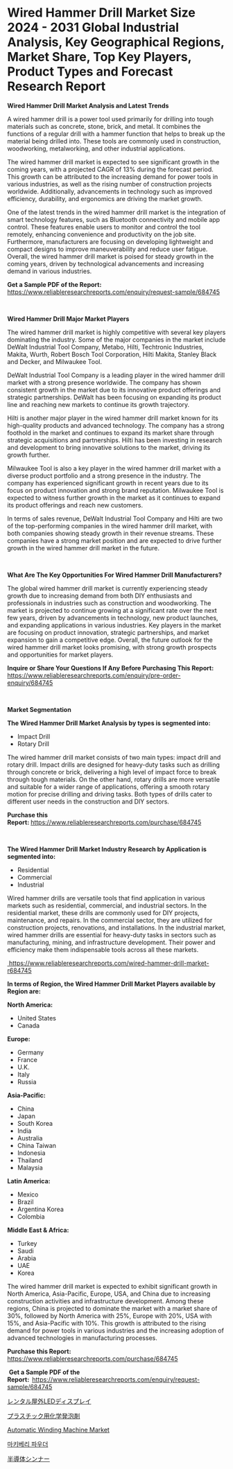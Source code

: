 <p><h1>Wired Hammer Drill Market Size 2024 - 2031 Global Industrial Analysis, Key Geographical Regions, Market Share, Top Key Players, Product Types and Forecast Research Report</h1></p><p><strong>Wired Hammer Drill Market Analysis and Latest Trends</strong></p>
<p><p>A wired hammer drill is a power tool used primarily for drilling into tough materials such as concrete, stone, brick, and metal. It combines the functions of a regular drill with a hammer function that helps to break up the material being drilled into. These tools are commonly used in construction, woodworking, metalworking, and other industrial applications.</p><p>The wired hammer drill market is expected to see significant growth in the coming years, with a projected CAGR of 13% during the forecast period. This growth can be attributed to the increasing demand for power tools in various industries, as well as the rising number of construction projects worldwide. Additionally, advancements in technology such as improved efficiency, durability, and ergonomics are driving the market growth.</p><p>One of the latest trends in the wired hammer drill market is the integration of smart technology features, such as Bluetooth connectivity and mobile app control. These features enable users to monitor and control the tool remotely, enhancing convenience and productivity on the job site. Furthermore, manufacturers are focusing on developing lightweight and compact designs to improve maneuverability and reduce user fatigue. Overall, the wired hammer drill market is poised for steady growth in the coming years, driven by technological advancements and increasing demand in various industries.</p></p>
<p><strong>Get a Sample PDF of the Report:&nbsp;</strong> <a href="https://www.reliableresearchreports.com/enquiry/request-sample/684745">https://www.reliableresearchreports.com/enquiry/request-sample/684745</a></p>
<p>&nbsp;</p>
<p><strong>Wired Hammer Drill Major Market Players</strong></p>
<p><p>The wired hammer drill market is highly competitive with several key players dominating the industry. Some of the major companies in the market include DeWalt Industrial Tool Company, Metabo, Hilti, Techtronic Industries, Makita, Wurth, Robert Bosch Tool Corporation, Hilti Makita, Stanley Black and Decker, and Milwaukee Tool.</p><p>DeWalt Industrial Tool Company is a leading player in the wired hammer drill market with a strong presence worldwide. The company has shown consistent growth in the market due to its innovative product offerings and strategic partnerships. DeWalt has been focusing on expanding its product line and reaching new markets to continue its growth trajectory.</p><p>Hilti is another major player in the wired hammer drill market known for its high-quality products and advanced technology. The company has a strong foothold in the market and continues to expand its market share through strategic acquisitions and partnerships. Hilti has been investing in research and development to bring innovative solutions to the market, driving its growth further.</p><p>Milwaukee Tool is also a key player in the wired hammer drill market with a diverse product portfolio and a strong presence in the industry. The company has experienced significant growth in recent years due to its focus on product innovation and strong brand reputation. Milwaukee Tool is expected to witness further growth in the market as it continues to expand its product offerings and reach new customers.</p><p>In terms of sales revenue, DeWalt Industrial Tool Company and Hilti are two of the top-performing companies in the wired hammer drill market, with both companies showing steady growth in their revenue streams. These companies have a strong market position and are expected to drive further growth in the wired hammer drill market in the future.</p></p>
<p>&nbsp;</p>
<p><strong>What Are The Key Opportunities For Wired Hammer Drill Manufacturers?</strong></p>
<p><p>The global wired hammer drill market is currently experiencing steady growth due to increasing demand from both DIY enthusiasts and professionals in industries such as construction and woodworking. The market is projected to continue growing at a significant rate over the next few years, driven by advancements in technology, new product launches, and expanding applications in various industries. Key players in the market are focusing on product innovation, strategic partnerships, and market expansion to gain a competitive edge. Overall, the future outlook for the wired hammer drill market looks promising, with strong growth prospects and opportunities for market players.</p></p>
<p><strong>Inquire or Share Your Questions If Any Before Purchasing This Report:</strong> <a href="https://www.reliableresearchreports.com/enquiry/pre-order-enquiry/684745">https://www.reliableresearchreports.com/enquiry/pre-order-enquiry/684745</a></p>
<p>&nbsp;</p>
<p><strong>Market Segmentation</strong></p>
<p><strong>The Wired Hammer Drill Market Analysis by types is segmented into:</strong></p>
<p><ul><li>Impact Drill</li><li>Rotary Drill</li></ul></p>
<p><p>The wired hammer drill market consists of two main types: impact drill and rotary drill. Impact drills are designed for heavy-duty tasks such as drilling through concrete or brick, delivering a high level of impact force to break through tough materials. On the other hand, rotary drills are more versatile and suitable for a wider range of applications, offering a smooth rotary motion for precise drilling and driving tasks. Both types of drills cater to different user needs in the construction and DIY sectors.</p></p>
<p><strong>Purchase this Report:&nbsp;</strong><a href="https://www.reliableresearchreports.com/purchase/684745">https://www.reliableresearchreports.com/purchase/684745</a></p>
<p>&nbsp;</p>
<p><strong>The Wired Hammer Drill Market Industry Research by Application is segmented into:</strong></p>
<p><ul><li>Residential</li><li>Commercial</li><li>Industrial</li></ul></p>
<p><p>Wired hammer drills are versatile tools that find application in various markets such as residential, commercial, and industrial sectors. In the residential market, these drills are commonly used for DIY projects, maintenance, and repairs. In the commercial sector, they are utilized for construction projects, renovations, and installations. In the industrial market, wired hammer drills are essential for heavy-duty tasks in sectors such as manufacturing, mining, and infrastructure development. Their power and efficiency make them indispensable tools across all these markets.</p></p>
<p><a href="https://www.reliableresearchreports.com/wired-hammer-drill-market-r684745">&nbsp;https://www.reliableresearchreports.com/wired-hammer-drill-market-r684745</a></p>
<p><strong>In terms of Region, the Wired Hammer Drill Market Players available by Region are:</strong></p>
<p>
    <p> <strong> North America: </strong>
        <ul>
            <li>United States</li>
            <li>Canada</li>
        </ul>
        </p> 
    <p> <strong> Europe: </strong>
        <ul>
            <li>Germany</li>
            <li>France</li>
            <li>U.K.</li>
            <li>Italy</li>
            <li>Russia</li>
        </ul>
        </p> 
    <p> <strong> Asia-Pacific: </strong>
        <ul>
            <li>China</li>
            <li>Japan</li>
            <li>South Korea</li>
            <li>India</li>
            <li>Australia</li>
            <li>China Taiwan</li>
            <li>Indonesia</li>
            <li>Thailand</li>
            <li>Malaysia</li>
        </ul>
        </p> 
    <p> <strong> Latin America: </strong>
        <ul>
            <li>Mexico</li>
            <li>Brazil</li>
            <li>Argentina Korea</li>
            <li>Colombia</li>
        </ul>
        </p> 
    <p> <strong> Middle East & Africa: </strong>
        <ul>
            <li>Turkey</li>
            <li>Saudi</li>
            <li>Arabia</li>
            <li>UAE</li>
            <li>Korea</li>
        </ul>
    </p>
    </p>
<p><p>The wired hammer drill market is expected to exhibit significant growth in North America, Asia-Pacific, Europe, USA, and China due to increasing construction activities and infrastructure development. Among these regions, China is projected to dominate the market with a market share of 30%, followed by North America with 25%, Europe with 20%, USA with 15%, and Asia-Pacific with 10%. This growth is attributed to the rising demand for power tools in various industries and the increasing adoption of advanced technologies in manufacturing processes.</p></p>
<p><strong>Purchase this Report: </strong><a href="https://www.reliableresearchreports.com/purchase/684745">https://www.reliableresearchreports.com/purchase/684745</a></p>
<p>&nbsp;<strong>Get a Sample PDF of the Report:&nbsp;&nbsp;</strong><a href="https://www.reliableresearchreports.com/enquiry/request-sample/684745">https://www.reliableresearchreports.com/enquiry/request-sample/684745</a></p>
<p><strong></strong></p>
<p><p><a href="https://medium.com/@rcabello548791/2024%E5%B9%B4%E3%81%8B%E3%82%892031%E5%B9%B4%E3%81%BE%E3%81%A7%E3%81%AE%E3%83%AC%E3%83%B3%E3%82%BF%E3%83%AB%E5%B1%8B%E5%A4%96led%E3%83%87%E3%82%A3%E3%82%B9%E3%83%97%E3%83%AC%E3%82%A4%E5%B8%82%E5%A0%B4%E3%81%AE%E5%B1%95%E6%9C%9B%E3%81%A8%E4%BA%88%E6%B8%AC-46fdd723915f">レンタル屋外LEDディスプレイ</a></p><p><a href="https://github.com/KaydenJohns1964/Market-Research-Report-List-2/blob/main/9892193159416.md">プラスチック用化学発泡剤</a></p><p><a href="https://github.com/faisalayoob601/Market-Research-Report-List-1/blob/main/automatic-winding-machine-market.md">Automatic Winding Machine Market</a></p><p><a href="https://github.com/fernandotryO5lson96765/Market-Research-Report-List-2/blob/main/1173646170944.md">마키베리 파우더</a></p><p><a href="https://github.com/marbadji/Market-Research-Report-List-2/blob/main/6099849159415.md">半導体シンナー</a></p></p>